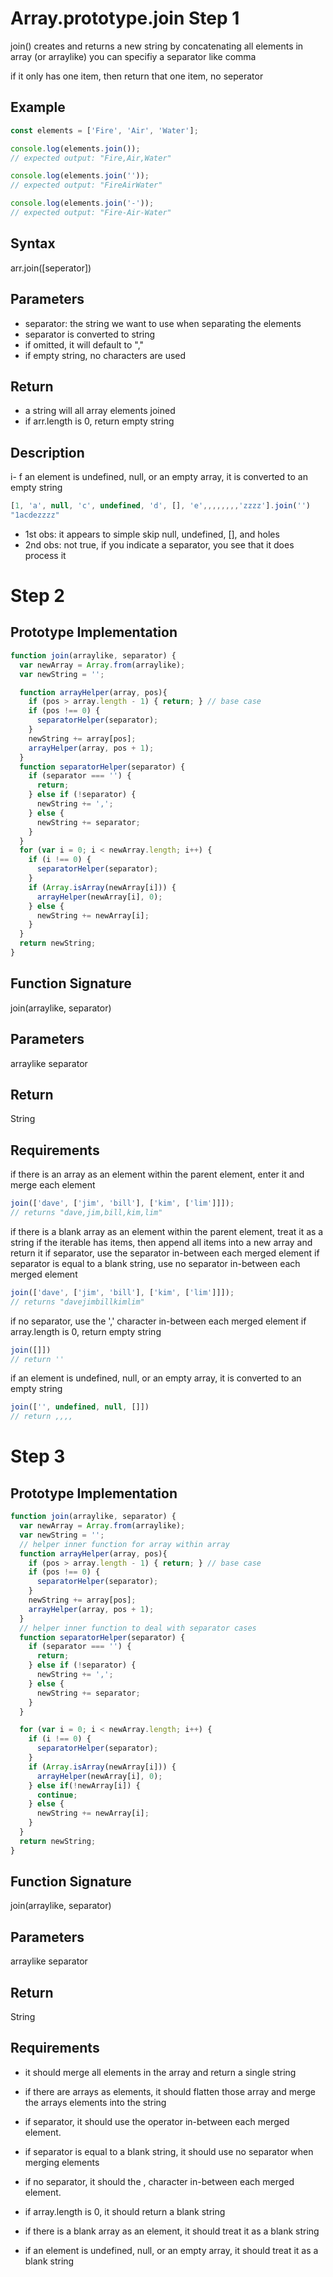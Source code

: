 # Array.prototype.join Step 1

join() creates and returns a new string by concatenating all elements in array (or arraylike)
you can specifiy a separator like comma

if it only has one item, then return that one item, no seperator

## Example
```javascript
const elements = ['Fire', 'Air', 'Water'];

console.log(elements.join());
// expected output: "Fire,Air,Water"

console.log(elements.join(''));
// expected output: "FireAirWater"

console.log(elements.join('-'));
// expected output: "Fire-Air-Water"
```
## Syntax
arr.join([seperator])

## Parameters
- separator: the string we want to use when separating the elements
- separator is converted to string
- if omitted, it will default to ","
- if empty string, no characters are used

## Return
- a string will all array elements joined
- if arr.length is 0, return empty string

## Description
i- f an element is undefined, null, or an empty array, it is converted to an empty string
```javascript
[1, 'a', null, 'c', undefined, 'd', [], 'e',,,,,,,,'zzzz'].join('')
"1acdezzzz"
```
- 1st obs: it appears to simple skip null, undefined, [], and holes
- 2nd obs: not true, if you indicate a separator, you see that it does process it

# Step 2
## Prototype Implementation
```javascript
function join(arraylike, separator) {
  var newArray = Array.from(arraylike);
  var newString = '';

  function arrayHelper(array, pos){
    if (pos > array.length - 1) { return; } // base case
    if (pos !== 0) {
      separatorHelper(separator);
    }
    newString += array[pos];
    arrayHelper(array, pos + 1);
  }
  function separatorHelper(separator) {
    if (separator === '') {
      return;
    } else if (!separator) {
      newString += ',';
    } else {
      newString += separator;
    }
  }
  for (var i = 0; i < newArray.length; i++) {
    if (i !== 0) {
      separatorHelper(separator);
    }
    if (Array.isArray(newArray[i])) {
      arrayHelper(newArray[i], 0);
    } else {
      newString += newArray[i];
    }
  }
  return newString;
}
```
## Function Signature
join(arraylike, separator)

## Parameters
arraylike
separator

## Return
String

## Requirements
if there is an array as an element within the parent element, enter it and merge each element
```javascript
join(['dave', ['jim', 'bill'], ['kim', ['lim']]]);
// returns "dave,jim,bill,kim,lim"
```
if there is a blank array as an element within the parent element, treat it as a string
if the iterable has items, then append all items into a new array and return it
if separator, use the separator in-between each merged element
if separator is equal to a blank string, use no separator in-between each merged element
```javascript
join(['dave', ['jim', 'bill'], ['kim', ['lim']]]);
// returns "davejimbillkimlim"
```
if no separator, use the ',' character in-between each merged element
if array.length is 0, return empty string
```javascript
join([]])
// return ''
```
if an element is undefined, null, or an empty array, it is converted to an empty string
```javascript
join(['', undefined, null, []])
// return ,,,,
```

# Step 3
## Prototype Implementation
```javascript
function join(arraylike, separator) {
  var newArray = Array.from(arraylike);
  var newString = '';
  // helper inner function for array within array
  function arrayHelper(array, pos){
    if (pos > array.length - 1) { return; } // base case
    if (pos !== 0) {
      separatorHelper(separator);
    }
    newString += array[pos];
    arrayHelper(array, pos + 1);
  }
  // helper inner function to deal with separator cases
  function separatorHelper(separator) {
    if (separator === '') {
      return;
    } else if (!separator) {
      newString += ',';
    } else {
      newString += separator;
    }
  }

  for (var i = 0; i < newArray.length; i++) {
    if (i !== 0) {
      separatorHelper(separator);
    }
    if (Array.isArray(newArray[i])) {
      arrayHelper(newArray[i], 0);
    } else if(!newArray[i]) {
      continue;
    } else {
      newString += newArray[i];
    }
  }
  return newString;
}
```
## Function Signature
join(arraylike, separator)

## Parameters
arraylike
separator

## Return
String

## Requirements
- it should merge all elements in the array and return a single string
- if there are arrays as elements, it should flatten those array and merge the arrays elements into the string

- if separator, it should use the operator in-between each merged element.
- if separator is equal to a blank string, it should use no separator when merging elements
- if no separator, it should the , character in-between each merged element.

- if array.length is 0, it should return a blank string
- if there is a blank array as an element, it should treat it as a blank string
- if an element is undefined, null, or an empty array, it should treat it  as a blank string


